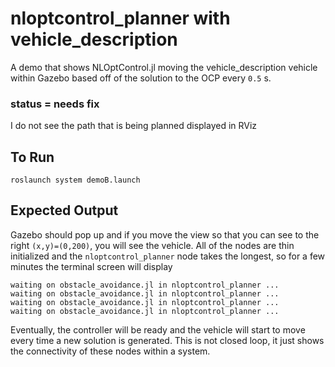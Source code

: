 # nloptcontrol_planner with vehicle_description
A demo that shows NLOptControl.jl moving the vehicle_description vehicle within Gazebo based off of the solution to the OCP every ``0.5`` s.

### status = needs fix
I do not see the path that is being planned displayed in RViz

## To Run
```
roslaunch system demoB.launch
```

## Expected Output
Gazebo should pop up and if you move the view so that you can see to the right ``(x,y)=(0,200)``, you will see the vehicle. All of the nodes are thin initialized and the ``nloptcontrol_planner`` node takes the longest, so for a few minutes the terminal screen will display
```
waiting on obstacle_avoidance.jl in nloptcontrol_planner ...
waiting on obstacle_avoidance.jl in nloptcontrol_planner ...
waiting on obstacle_avoidance.jl in nloptcontrol_planner ...
waiting on obstacle_avoidance.jl in nloptcontrol_planner ...
```
Eventually, the controller will be ready and the vehicle will start to move every time a new solution is generated. This is not closed loop, it just shows the connectivity of these nodes within a system.
